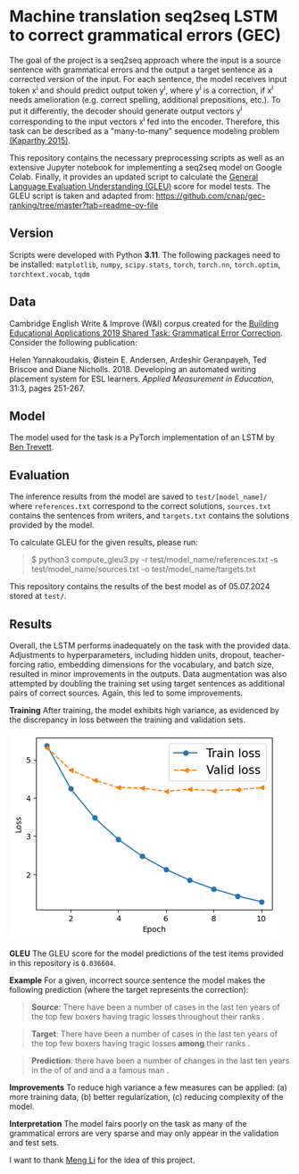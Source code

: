# Machine translation seq2seq LSTM to correct grammatical errors (GEC)

The goal of the project is a seq2seq approach where the input is a source 
sentence with grammatical errors and the output a target sentence as a 
corrected version of the input. For each sentence, the model receives input 
token x<sup>i</sup> and should predict output token y<sup>i</sup>, where 
y<sup>i</sup> is a correction, if x<sup>i</sup> needs amelioration (e.g. 
correct spelling, additional prepositions, etc.). To put it differently, the 
decoder should generate output vectors y<sup>i</sup> corresponding to the 
input vectors x<sup>i</sup> fed into the encoder. Therefore, this task can 
be described as a "many-to-many" sequence modeling problem [(Kaparthy 2015)](https://karpathy.github.io/2015/05/21/rnn-effectiveness/).

This repository contains the necessary preprocessing scripts as well as an 
extensive Jupyter notebook for implementing a seq2seq model on Google Colab. 
Finally, it provides an updated script to calculate the [General Language Evaluation 
Understanding (GLEU)](https://aclanthology.org/P15-2097.pdf) score for model 
tests. The GLEU script is taken and adapted from: 
https://github.com/cnap/gec-ranking/tree/master?tab=readme-ov-file

## Version

Scripts were developed with Python **3.11**. The following packages need to be 
installed: `matplotlib`, `numpy`, `scipy.stats`, `torch`, `torch.nn`, 
`torch.optim`, `torchtext.vocab`, `tqdm`

## Data

Cambridge English Write & Improve (W&I) corpus created for the [Building Educational Applications 2019 
Shared Task: Grammatical Error Correction](https://www.cl.cam.ac.uk/research/nl/bea2019st/). 
Consider the following publication: 

Helen Yannakoudakis, Øistein E. Andersen, Ardeshir Geranpayeh, Ted Briscoe 
and Diane Nicholls. 2018. Developing an automated writing placement system 
for ESL learners. *Applied Measurement in Education*, 31:3, pages 251-267.

## Model

The model used for the task is a PyTorch implementation of an LSTM by
[Ben Trevett](https://github.com/bentrevett/pytorch-seq2seq/).

## Evaluation

The inference results from the model are saved to `test/[model_name]/` 
where `references.txt` correspond to the correct solutions, `sources.txt` 
contains the sentences from writers, and `targets.txt` contains the 
solutions provided by the model.

To calculate GLEU for the given results, please run:

>$ python3 compute_gleu3.py -r test/model_name/references.txt -s 
> test/model_name/sources.txt -o test/model_name/targets.txt

This repository contains the results of the best model as of 05.07.2024 
stored at `test/`.

## Results

Overall, the LSTM performs inadequately on the task with the provided data. 
Adjustments to hyperparameters, including hidden units, dropout, 
teacher-forcing ratio, embedding dimensions for the vocabulary, and batch 
size, resulted in minor improvements in the outputs. Data augmentation was 
also attempted by doubling the training set using target sentences as 
additional pairs of correct sources. Again, this led to some improvements.

**Training**
After training, the model exhibits high variance, as evidenced by the 
discrepancy in loss between the training and validation sets.

![Figure 1: Loss of training and validation sets during training epochs](./losses/train_loss_model_4.png)

**GLEU** The GLEU score for the model predictions of the test items 
provided in this repository is `0.036604`.

**Example** For a given, incorrect source sentence the model makes the 
following prediction (where the target represents the correction):

> **Source**: There have been a number of cases in the last ten years of the 
> top few boxers having tragic losses throughout their ranks .


> **Target**: There have been a number of cases in the last ten years of the 
> top few boxers having tragic losses **among** their ranks .


> **Prediction**: there have been a number of changes in the last ten years in 
> the of of and and a a famous man .


**Improvements** To reduce high variance a few measures can be applied:
(a) more training data, (b) better regularization, (c) reducing complexity 
of the model.

**Interpretation** The model fairs poorly on the task as many of the 
grammatical errors are very sparse and may only appear in the validation 
and test sets.



I want to thank [Meng Li](https://limengnlp.github.io/) for the idea of this project.

